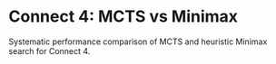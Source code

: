 # Connect 4: MCTS vs Minimax
Systematic performance comparison of MCTS and heuristic Minimax search for Connect 4.
